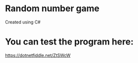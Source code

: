 # Random number game
Created using C#

# You can test the program here:
https://dotnetfiddle.net/ZtSWcW